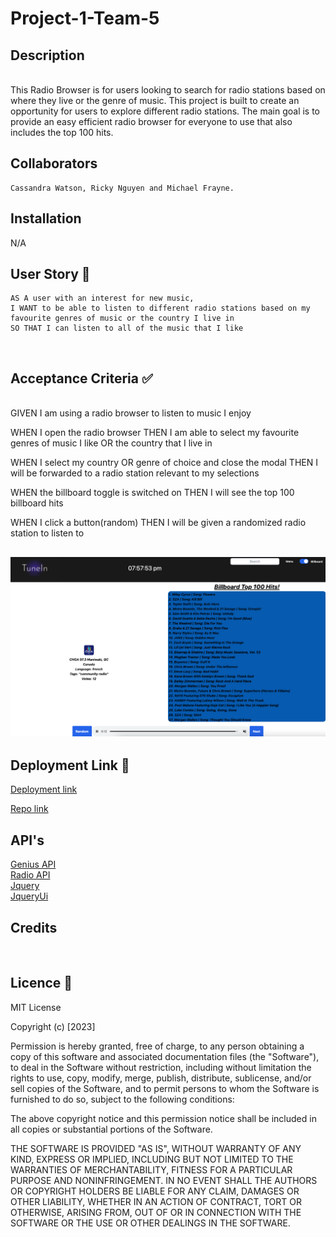 # Project-1-Team-5

## Description
<br>
This Radio Browser is for users looking to search for radio stations based on where they live or the genre of music. This project is built to create an opportunity for users to explore different radio stations. The main goal is to provide an easy efficient radio browser for everyone to use that also includes the top 100 hits.

## Collaborators
```
Cassandra Watson, Ricky Nguyen and Michael Frayne. 
```

## Installation 

N/A

## User Story 📘
```
AS A user with an interest for new music,
I WANT to be able to listen to different radio stations based on my favourite genres of music or the country I live in
SO THAT I can listen to all of the music that I like 
```
<br>

## Acceptance Criteria ✅
<br>
GIVEN I am using a radio browser to listen to music I enjoy

WHEN I open the radio browser
THEN I am able to select my favourite genres of music I like OR the country that I live in 

WHEN I select my country OR genre of choice and close the modal
THEN I will be forwarded to a radio station relevant to my selections

WHEN the billboard toggle is switched on
THEN I will see the top 100 billboard hits 

WHEN I click a button(random)
THEN I will be given a randomized radio station to listen to

## ![TuneIn](./assets/images/website.png)

## Deployment Link 🔗
[Deployment link](https://xmoonphasex.github.io/Project-Tune-in-Team-5/)<br>

[Repo link](https://github.com/XMoonphaseX/Project-Tune-in-Team-5)<br>

## API's
[Genius API](https://docs.genius.com/#/getting-started-h1)<br>
[Radio API](https://api.radio-browser.info/)<br>
[Jquery](https://jquery.com)<br>
[JqueryUi](https://jqueryui.com)<br>

## Credits
<br>


## Licence 🔑

MIT License

Copyright (c) [2023]

Permission is hereby granted, free of charge, to any person obtaining a copy
of this software and associated documentation files (the "Software"), to deal
in the Software without restriction, including without limitation the rights
to use, copy, modify, merge, publish, distribute, sublicense, and/or sell
copies of the Software, and to permit persons to whom the Software is
furnished to do so, subject to the following conditions:

The above copyright notice and this permission notice shall be included in all
copies or substantial portions of the Software.

THE SOFTWARE IS PROVIDED "AS IS", WITHOUT WARRANTY OF ANY KIND, EXPRESS OR
IMPLIED, INCLUDING BUT NOT LIMITED TO THE WARRANTIES OF MERCHANTABILITY,
FITNESS FOR A PARTICULAR PURPOSE AND NONINFRINGEMENT. IN NO EVENT SHALL THE
AUTHORS OR COPYRIGHT HOLDERS BE LIABLE FOR ANY CLAIM, DAMAGES OR OTHER
LIABILITY, WHETHER IN AN ACTION OF CONTRACT, TORT OR OTHERWISE, ARISING FROM,
OUT OF OR IN CONNECTION WITH THE SOFTWARE OR THE USE OR OTHER DEALINGS IN THE
SOFTWARE.
